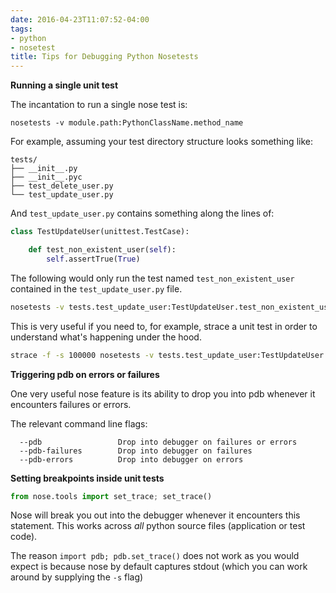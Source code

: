 ```yaml
---
date: 2016-04-23T11:07:52-04:00
tags:
- python
- nosetest
title: Tips for Debugging Python Nosetests
---
```


**Running a single unit test**

The incantation to run a single nose test is:

``` text
nosetests -v module.path:PythonClassName.method_name
```

For example, assuming your test directory structure looks something like:

``` text
tests/
├── __init__.py
├── __init__.pyc
├── test_delete_user.py
└── test_update_user.py
```

And `test_update_user.py` contains something along the lines of:

``` python
class TestUpdateUser(unittest.TestCase):

    def test_non_existent_user(self):
        self.assertTrue(True)
```

The following would only run the test named `test_non_existent_user` contained
in the `test_update_user.py` file.

``` bash
nosetests -v tests.test_update_user:TestUpdateUser.test_non_existent_user
```

This is very useful if you need to, for example, strace a unit test in order to
understand what's happening under the hood.

``` bash
strace -f -s 100000 nosetests -v tests.test_update_user:TestUpdateUser.test_non_existent_user
```

**Triggering pdb on errors or failures**

One very useful nose feature is its ability to drop you into pdb whenever it
encounters failures or errors.

The relevant command line flags:
``` text
  --pdb                 Drop into debugger on failures or errors
  --pdb-failures        Drop into debugger on failures
  --pdb-errors          Drop into debugger on errors
```

**Setting breakpoints inside unit tests**

``` python
from nose.tools import set_trace; set_trace()
```

Nose will break you out into the debugger whenever it encounters this
statement. This works across _all_ python source files (application or test
code).

The reason `import pdb; pdb.set_trace()` does not work as you would expect is
because nose by default captures stdout (which you can work around by supplying
the `-s` flag)
